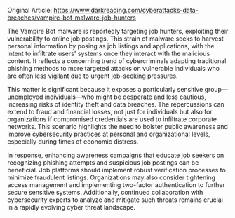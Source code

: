 Original Article: https://www.darkreading.com/cyberattacks-data-breaches/vampire-bot-malware-job-hunters

The Vampire Bot malware is reportedly targeting job hunters, exploiting their vulnerability to online job postings. This strain of malware seeks to harvest personal information by posing as job listings and applications, with the intent to infiltrate users' systems once they interact with the malicious content. It reflects a concerning trend of cybercriminals adapting traditional phishing methods to more targeted attacks on vulnerable individuals who are often less vigilant due to urgent job-seeking pressures.

This matter is significant because it exposes a particularly sensitive group—unemployed individuals—who might be desperate and less cautious, increasing risks of identity theft and data breaches. The repercussions can extend to fraud and financial losses, not just for individuals but also for organizations if compromised credentials are used to infiltrate corporate networks. This scenario highlights the need to bolster public awareness and improve cybersecurity practices at personal and organizational levels, especially during times of economic distress.

In response, enhancing awareness campaigns that educate job seekers on recognizing phishing attempts and suspicious job postings can be beneficial. Job platforms should implement robust verification processes to minimize fraudulent listings. Organizations may also consider tightening access management and implementing two-factor authentication to further secure sensitive systems. Additionally, continued collaboration with cybersecurity experts to analyze and mitigate such threats remains crucial in a rapidly evolving cyber threat landscape.